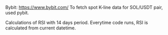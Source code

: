 Bybit: https://www.bybit.com/
To fetch spot K-line data for SOL/USDT pair, used pybit.

Calculations of RSI with 14 days period. Everytime code runs, RSI is calculated from current datetime.
